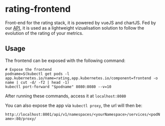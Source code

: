 # **rating-frontend**
Front-end for the rating stack, it is powered by vueJS and chartJS.
Fed by our [API](https://git.rnd.alterway.fr/overboard/5gbiller/rating-api/tree/master), it is used as a lightweight vizualisation solution to follow the evolution of the rating of your metrics.

## Usage

The frontend can be exposed with the following command:

```
# Expose the frontend
podname=$(kubectl get pods -l app.kubernetes.io/name=rating,app.kubernetes.io/component=frontend -o name | cut -d/ -f2 | head -1)
kubectl port-forward "$podname" 8080:8080 --v=10
```

After running these commands, access it at `localhost:8080`

You can also expose the app via `kubectl proxy`, the url will then be:

`http://localhost:8001/api/v1/namespaces/<yourNamespace>/services/<podName>:80/proxy/`